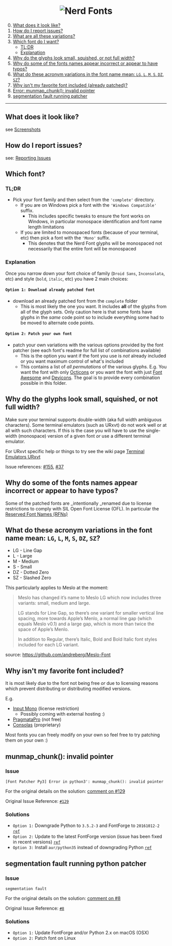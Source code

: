 <h1 align="center">
	<img src="https://raw.githubusercontent.com/ryanoasis/nerd-fonts/master/images/nerd-fonts-logo.png" alt="Nerd Fonts" />
</h1>


0. [What does it look like?](#what-does-it-look-like)
0. [How do I report issues?](#how-do-i-report-issues)
0. [What are all these variations?](#which-font)
0. [Which font do I want?](#which-font)
   - [TL;DR](#tldr)
   - [Explanation](#explanation)
0. [Why do the glyphs look small, squished, or not full width?](why-do-the-glyphs-look-small-squished-or-not-full-width)
0. [Why do some of the fonts names appear incorrect or appear to have typos?](#why-do-some-of-the-fonts-names-appear-incorrect-or-appear-to-have-typos)
0. [What do these acronym variations in the font name mean: `LG`, `L`, `M`, `S`, `DZ`, `SZ`?](#what-do-these-acronym-variations-in-the-font-name-mean-lg-l-m-s-dz-sz)
0. [Why isn't my favorite font included (already patched)?](#why-isnt-my-favorite-font-included)
0. [Error: munmap_chunk(): invalid pointer](#munmap_chunk-invalid-pointer)
0. [segmentation fault running patcher](#segmentation-fault-running-python-patcher)

---

## What does it look like?

see [Screenshots](wiki/screenshots)

## How do I report issues? 

see: [Reporting Issues](wiki/reporting-issues)

## Which font?

### TL;DR

* Pick your font family and then select from the `'complete'` directory.
  * If you are on Windows pick a font with the `'Windows Compatible'` suffix.
    * This includes specific tweaks to ensure the font works on Windows, in particular monospace identification and font name length limitations
  * If you are limited to monospaced fonts (because of your terminal, etc) then pick a font with the `'Mono'` suffix.
    * This denotes that the Nerd Font glyphs will be monospaced not necessarily that the entire font will be monospaced

### Explanation

Once you narrow down your font choice of family (`Droid Sans`, `Inconsolata`, etc) and style (`bold`, `italic`, etc) you have 2 main choices:

#### `Option 1: Download already patched font`

 * download an already patched font from the `complete` folder
   * This is most likely the one you want. It includes **all** of the glyphs from all of the glyph sets. Only caution here is that some fonts have glyphs in the _same_ code point so to include everything some had to be moved to alternate code points.

#### `Option 2: Patch your own font`

 * patch your own variations with the various options provided by the font patcher (see each font's readme for full list of combinations available)
   * This is the option you want if the font you use is _not_ already included or you want maximum control of what's included
   * This contains a list of _all permutations_ of the various glyphs. E.g. You want the font with only [Octicons][octicons] or you want the font with just [Font Awesome][font-awesome] and [Devicons][vorillaz-devicons]. The goal is to provide every combination possible in this folder.

## Why do the glyphs look small, squished, or not full width?

Make sure your terminal supports double-width (aka full width ambiguous characters). Some terminal emulators (such as URxvt) do not work well or at all with such characters. If this is the case you will have to use the single-width (monospace) version of a given font _or_ use a different terminal emulator.

For URxvt specific help or things to try see the wiki page [Terminal Emulators URxvt](https://github.com/ryanoasis/nerd-fonts/wiki/Terminal-Emulators#urxvt)

Issue references: [#155][issue-155], [#37][issue-37]

## Why do some of the fonts names appear incorrect or appear to have typos?

Some of the patched fonts are _intentionally _renamed due to license restrictions to comply with SIL Open Font License (OFL). In particular the [Reserved Font Names (RFNs)](http://scripts.sil.org/cms/scripts/page.php?item_id=OFL_web_fonts_and_RFNs#14cbfd4a)

## What do these acronym variations in the font name mean: `LG`, `L`, `M`, `S`, `DZ`, `SZ`?

- LG - Line Gap
- L - Large
- M - Medium
- S - Small
- DZ - Dotted Zero
- SZ - Slashed Zero

This particularly applies to Meslo at the moment:

> Meslo has changed it’s name to Meslo LG which now includes three variants: 
small, medium and large.
>
> LG stands for Line Gap, so there’s one variant for smaller vertical line spacing, 
more towards Apple’s Menlo, a normal line gap (which equals Meslo v0.1) and 
a large gap, which is more than twice the space of Apple’s Menlo.
>
> In addition to Regular, there’s Italic, Bold and Bold Italic font styles 
included for each LG variant.

source: https://github.com/andreberg/Meslo-Font


## Why isn't my favorite font included?

It is most likely due to the font not being free _or_ due to licensing reasons which prevent distributing or distributing modified versions. 

E.g.

* [Input Mono][input-mono] (license restriction)
  * Possibly coming with external hosting :)
* [PragmataPro][pragmatapro] (not free)
* [Consolas][consolas] (proprietary)


Most fonts you can freely modify on your own so feel free to try patching them on your own :)

## munmap_chunk(): invalid pointer

### Issue

`[Font Patcher Py3] Error in python3': munmap_chunk(): invalid pointer`

For the original details on the solution: [comment on #129][issue-129-1]

Original Issue Reference: [`#129`][issue-129]

### Solutions

- `Option 1:` Downgrade Python to `3.5.2-3` and FontForge to `20161012-2` [`ref`][issue-129-a]
- `Option 2:` Update to the latest FontForge version (issue has been fixed in recent versions) [`ref`][issue-129-b]
- `Option 3:` Install `aur/python35` instead of downgrading Python [`ref`][issue-129-c]

## segmentation fault running python patcher

### Issue

`segmentation fault`

For the original details on the solution: [comment on #8][issue-8-1]

Original Issue Reference: [`#8`][issue-8]

### Solutions

- `Option 1:` Update FontForge and/or Python 2.x on macOS (OSX)
- `Option 2:` Patch font on Linux

[vim-devicons]:https://github.com/ryanoasis/vim-devicons
[vorillaz-devicons]:http://vorillaz.github.io/devicons/
[font-awesome]:https://github.com/FortAwesome/Font-Awesome
[octicons]:https://github.com/github/octicons
[gabrielelana-pomicons]:https://github.com/gabrielelana/pomicons
[Seti-UI]:https://atom.io/themes/seti-ui
[ryanoasis-powerline-extra-symbols]:https://github.com/ryanoasis/powerline-extra-symbols
[consolas]:https://www.microsoft.com/typography/fonts/family.aspx?FID=300
[input-mono]:http://input.fontbureau.com/download/
[pragmatapro]:http://www.fsd.it/shop/fonts/pragmatapro/

[issue-155]:https://github.com/ryanoasis/nerd-fonts/issues/155
[issue-129]:https://github.com/ryanoasis/nerd-fonts/issues/129
[issue-129-1]:https://github.com/ryanoasis/nerd-fonts/issues/129#issuecomment-279142777
[issue-129-a]:https://github.com/fontforge/fontforge/issues/2992#issuecomment-272713810
[issue-129-b]:https://github.com/fontforge/fontforge/issues/2992#issuecomment-274091254
[issue-129-c]:https://github.com/fontforge/fontforge/pull/3046
[issue-37]:https://github.com/ryanoasis/nerd-fonts/issues/37
[issue-8]:https://github.com/ryanoasis/nerd-fonts/issues/8
[issue-8-1]:https://github.com/ryanoasis/nerd-fonts/issues/8#issuecomment-106804334
